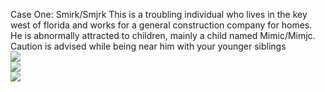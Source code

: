 Case One: Smirk/Smjrk
    This is a troubling individual who lives in the key west of florida and works for a general construction company for homes. He is abnormally attracted to children, mainly a child named Mimic/Mimjc. Caution is advised while being near him with your younger siblings
    <br>
    <img src="https://cdn.discordapp.com/attachments/857843095298899981/1348120641404014654/image.png?ex=67ce4eaf&is=67ccfd2f&hm=724b275674b7b7e3f7410e5cd0467c18e15a92ae3a7a6fb9f17bac36ec585aee&">
    <br>
<img src="https://cdn.discordapp.com/attachments/857843095298899981/1336991122521722951/image.png?ex=67ce0743&is=67ccb5c3&hm=00508c60604f9b83a703ce86c34946fde43741480c44ed1d09f6945cf19d4cde&">
<br>
<img src="https://cdn.discordapp.com/attachments/857843095298899981/1336994566124998728/image.png?ex=67ce0a78&is=67ccb8f8&hm=c2d8617f0de3d57e960f9f7256995a7afd371d0c239b92f9df35ce9e42e78180&">
